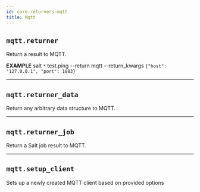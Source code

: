 ```yaml
---
id: core-returners-mqtt
title: Mqtt
---
```


## `mqtt.returner`

Return a result to MQTT.


**EXAMPLE** salt `*` test.ping --return mqtt --return_kwargs `{"host": "127.0.0.1", "port": 1883}`


----
## `mqtt.returner_data`

Return any arbitrary data structure to MQTT.


----
## `mqtt.returner_job`

Return a Salt job result to MQTT.


----
## `mqtt.setup_client`

Sets up a newly created MQTT client based on provided options
